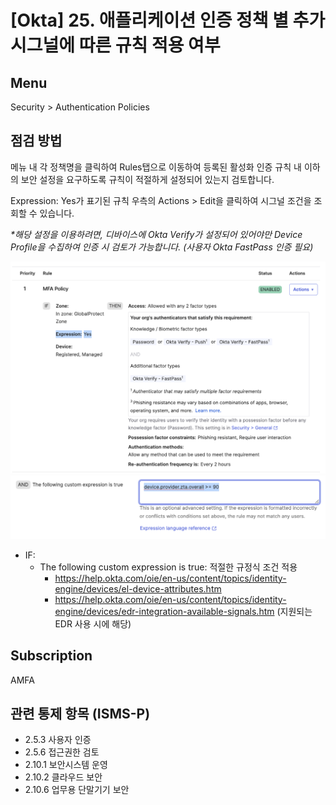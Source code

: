 # [Okta] 25. 애플리케이션 인증 정책 별 추가 시그널에 따른 규칙 적용 여부

## Menu 
Security > Authentication Policies

## 점검 방법 
메뉴 내 각 정책명을 클릭하여 Rules탭으로 이동하여 등록된 활성화 인증 규칙 내 이하의 보안 설정을 요구하도록 규칙이 적절하게 설정되어 있는지 검토합니다. 

Expression: Yes가 표기된 규칙 우측의 Actions > Edit을 클릭하여 시그널 조건을 조회할 수 있습니다. 


_*해당 설정을 이용하려면, 디바이스에 Okta Verify가 설정되어 있어야만 Device Profile을 수집하여 인증 시 검토가 가능합니다. (사용자 Okta FastPass 인증 필요)_

![AuthN Signal Conditions](images/authn-signal-conditions.png)
![AuthN Expressions](images/authn-expressions.png)

- IF: 
    - The following custom expression is true: 적절한 규정식 조건 적용 
        - https://help.okta.com/oie/en-us/content/topics/identity-engine/devices/el-device-attributes.htm 
        - https://help.okta.com/oie/en-us/content/topics/identity-engine/devices/edr-integration-available-signals.htm (지원되는 EDR 사용 시에 해당)


## Subscription 
AMFA

## 관련 통제 항목 (ISMS-P)
- 2.5.3 사용자 인증
- 2.5.6 접근권한 검토
- 2.10.1 보안시스템 운영
- 2.10.2 클라우드 보안
- 2.10.6 업무용 단말기기 보안